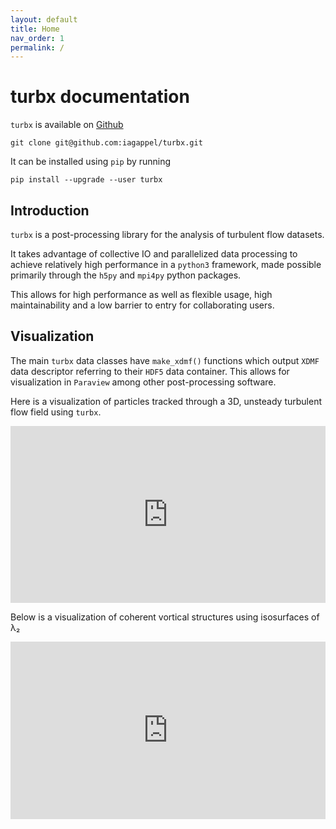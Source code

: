 ```yaml
---
layout: default
title: Home
nav_order: 1
permalink: /
---
```


# **turbx documentation**

`turbx` is available on [Github](https://github.com/iagappel/turbx)

```
git clone git@github.com:iagappel/turbx.git
```

It can be installed using `pip` by running

```
pip install --upgrade --user turbx
```

## Introduction

`turbx` is a post-processing library for the analysis of turbulent flow datasets.
<!--- -->
It takes advantage of collective IO and parallelized data processing to achieve relatively high performance in a `python3` framework, made possible primarily through the `h5py` and `mpi4py` python packages.
<!--- -->
This allows for high performance as well as flexible usage, high maintainability and a low barrier to entry for collaborating users.

## Visualization

The main `turbx` data classes have `make_xdmf()` functions which output `XDMF` data descriptor referring to their `HDF5` data container. This allows for visualization in `Paraview` among other post-processing software.

<!---
This is a comment
-->

<!---
<iframe
width="560" height="315"
src="https://www.youtube.com/embed/5C8hO6LaZXU?vq=hd1440" 
frameborder="0"
allow="accelerometer; autoplay; encrypted-media; gyroscope; picture-in-picture" 
allowfullscreen></iframe>
-->

<style>
.yt {
  position: relative;
  display: block;
  width: 100%; /* width of iframe wrapper */
  height: 0;
  margin: auto;
  padding: 0% 0% 56.25%; /* 16:9 ratio */
  overflow: hidden;
}
.yt iframe {
  position: absolute;
  top: 0; bottom: 0; left: 0;
  width: 100%;
  height: 100%;
  border: 0;
}
</style>

<!---
============================================================
-->

Here is a visualization of particles tracked through a 3D, unsteady turbulent flow field using `turbx`.

<div class="yt">
  <iframe
  width="560" height="315"
  src="https://www.youtube.com/embed/5C8hO6LaZXU?vq=hd2160" 
  frameborder="0"
  allow="accelerometer; autoplay; encrypted-media; gyroscope; picture-in-picture" 
  allowfullscreen></iframe>
</div>

<!---
... more examples needed! ...
-->

Below is a visualization of coherent vortical structures using isosurfaces of λ₂

<div class="yt">
  <iframe
  width="560" height="315"
  src="https://www.youtube.com/embed/Acm9t23uOY8" 
  frameborder="0"
  allow="accelerometer; autoplay; encrypted-media; gyroscope; picture-in-picture" 
  allowfullscreen></iframe>
</div>
